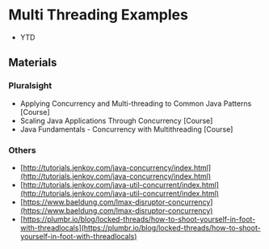 # Multi Threading Examples
* YTD

## Materials
### Pluralsight
* Applying Concurrency and Multi-threading to Common Java Patterns [Course]
* Scaling Java Applications Through Concurrency [Course]
* Java Fundamentals - Concurrency with Multithreading [Course]

### Others
* [http://tutorials.jenkov.com/java-concurrency/index.html](http://tutorials.jenkov.com/java-concurrency/index.html)
* [http://tutorials.jenkov.com/java-util-concurrent/index.html](http://tutorials.jenkov.com/java-util-concurrent/index.html)
* [https://www.baeldung.com/lmax-disruptor-concurrency](https://www.baeldung.com/lmax-disruptor-concurrency)
* [https://plumbr.io/blog/locked-threads/how-to-shoot-yourself-in-foot-with-threadlocals](https://plumbr.io/blog/locked-threads/how-to-shoot-yourself-in-foot-with-threadlocals)
